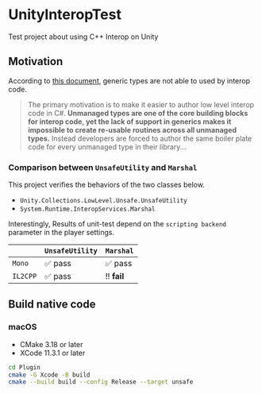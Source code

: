 # UnityInteropTest
Test project about using C++ Interop on Unity

## Motivation

According to [this document](https://docs.microsoft.com/ja-jp/dotnet/csharp/language-reference/proposals/csharp-7.3/blittable), generic types are not able to used by interop code.

> The primary motivation is to make it easier to author low level interop code in C#. **Unmanaged types are one of the core building blocks for interop code, yet the lack of support in generics makes it impossible to create re-usable routines across all unmanaged types.** Instead developers are forced to author the same boiler plate code for every unmanaged type in their library...

### Comparison between `UnsafeUtility` and `Marshal`

This project verifies the behaviors of the two classes below.

- `Unity.Collections.LowLevel.Unsafe.UnsafeUtility`
- `System.Runtime.InteropServices.Marshal`

Interestingly, Results of unit-test depend on the `scripting backend` parameter in the player settings.

|          | `UnsafeUtility`          | `Marshal`               |
-----------|--------------------------|-------------------------| 
| `Mono`   | :white_check_mark:  pass | :white_check_mark: pass |
| `IL2CPP` | :white_check_mark:  pass | :bangbang: **fail**     |



## Build native code

### macOS
- CMake 3.18 or later
- XCode 11.3.1 or later

```sh
cd Plugin
cmake -G Xcode -B build
cmake --build build --config Release --target unsafe
```

